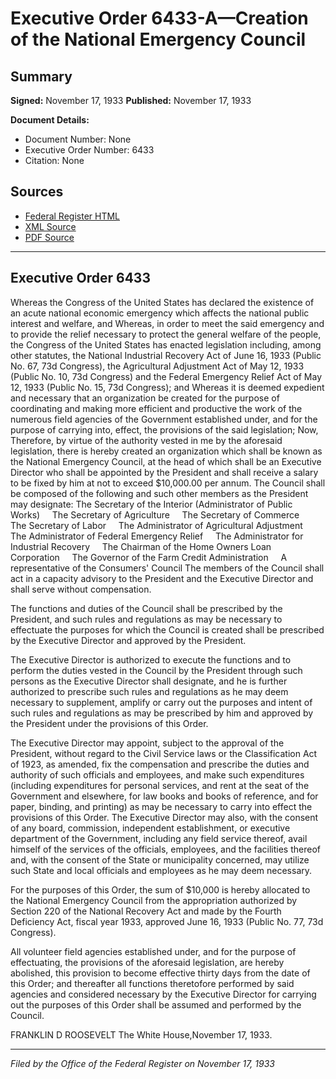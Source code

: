 # Executive Order 6433-A—Creation of the National Emergency Council

## Summary

**Signed:** November 17, 1933
**Published:** November 17, 1933

**Document Details:**
- Document Number: None
- Executive Order Number: 6433
- Citation: None

## Sources
- [Federal Register HTML](https://www.presidency.ucsb.edu/documents/executive-order-6433-creation-the-national-emergency-council)
- [XML Source](None)
- [PDF Source](None)

---

## Executive Order 6433

Whereas the Congress of the United States has declared the existence of an acute national economic emergency which affects the national public interest and welfare, and
Whereas, in order to meet the said emergency and to provide the relief necessary to protect the general welfare of the people, the Congress of the United States has enacted legislation including, among other statutes, the National Industrial Recovery Act of June 16, 1933 (Public No. 67, 73d Congress), the Agricultural Adjustment Act of May 12, 1933 (Public No. 10, 73d Congress) and the Federal Emergency Relief Act of May 12, 1933 (Public No. 15, 73d Congress); and
Whereas it is deemed expedient and necessary that an organization be created for the purpose of coordinating and making more efficient and productive the work of the numerous field agencies of the Government established under, and for the purpose of carrying into, effect, the provisions of the said legislation;
Now, Therefore, by virtue of the authority vested in me by the aforesaid legislation, there is hereby created an organization which shall be known as the National Emergency Council, at the head of which shall be an Executive Director who shall be appointed by the President and shall receive a salary to be fixed by him at not to exceed $10,000.00 per annum. The Council shall be composed of the following and such other members as the President may designate:
The Secretary of the Interior (Administrator of Public Works)     The Secretary of Agriculture     The Secretary of Commerce     The Secretary of Labor     The Administrator of Agricultural Adjustment     The Administrator of Federal Emergency Relief     The Administrator for Industrial Recovery     The Chairman of the Home Owners Loan Corporation     The Governor of the Farm Credit Administration     A representative of the Consumers' Council
The members of the Council shall act in a capacity advisory to the President and the Executive Director and shall serve without compensation.

The functions and duties of the Council shall be prescribed by the President, and such rules and regulations as may be necessary to effectuate the purposes for which the Council is created shall be prescribed by the Executive Director and approved by the President.

The Executive Director is authorized to execute the functions and to perform the duties vested in the Council by the President through such persons as the Executive Director shall designate, and he is further authorized to prescribe such rules and regulations as he may deem necessary to supplement, amplify or carry out the purposes and intent of such rules and regulations as may be prescribed by him and approved by the President under the provisions of this Order.

The Executive Director may appoint, subject to the approval of the President, without regard to the Civil Service laws or the Classification Act of 1923, as amended, fix the compensation and prescribe the duties and authority of such officials and employees, and make such expenditures (including expenditures for personal services, and rent at the seat of the Government and elsewhere, for law books and books of reference, and for paper, binding, and printing) as may be necessary to carry into effect the provisions of this Order. The Executive Director may also, with the consent of any board, commission, independent establishment, or executive department of the Government, including any field service thereof, avail himself of the services of the officials, employees, and the facilities thereof and, with the consent of the State or municipality concerned, may utilize such State and local officials and employees as he may deem necessary.

For the purposes of this Order, the sum of $10,000 is hereby allocated to the National Emergency Council from the appropriation authorized by Section 220 of the National Recovery Act and made by the Fourth Deficiency Act, fiscal year 1933, approved June 16, 1933 (Public No. 77, 73d Congress).

All volunteer field agencies established under, and for the purpose of effectuating, the provisions of the aforesaid legislation, are hereby abolished, this provision to become effective thirty days from the date of this Order; and thereafter all functions theretofore performed by said agencies and considered necessary by the Executive Director for carrying out the purposes of this Order shall be assumed and performed by the Council.

FRANKLIN D ROOSEVELT
The White House,November 17, 1933.

---

*Filed by the Office of the Federal Register on November 17, 1933*
